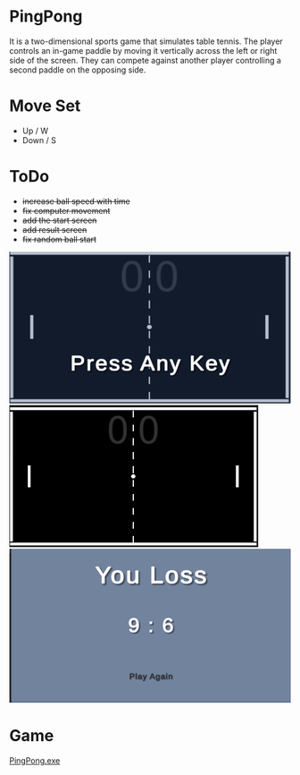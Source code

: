 # PingPong
It is a two-dimensional sports game that simulates table tennis. 
The player controls an in-game paddle by moving it vertically across the left or right side of the screen. 
They can compete against another player controlling a second paddle on the opposing side. 

# Move Set
- Up / W
- Down / S

# ToDo
- ~~increase ball speed with time~~
- ~~fix computer movement~~
- ~~add the start screen~~
- ~~add result screen~~
- ~~fix random ball start~~


![StartScene](https://github.com/nahid0335/PingPong/blob/master/Data/image/startup.PNG)
![InGame](https://github.com/nahid0335/PingPong/blob/master/Data/image/pingpong.PNG)
![Result](https://github.com/nahid0335/PingPong/blob/master/Data/image/result.PNG)

# Game
[PingPong.exe](https://github.com/nahid0335/PingPong/blob/master/Data/game/PingPong.zip)
